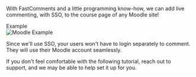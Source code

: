 With FastComments and a little programming know-how, we can add live commenting, with SSO, to the course page of any Moodle site!

<div class="screenshot white-bg">
    <div class="title">Example</div>
    <img class="screenshot-image" src="/images/installation-guides/installation-guide-moodle-example.png" alt="Moodle Example" />
</div>

Since we'll use SSO, your users won't have to login separately to comment. They will use their Moodle account seamlessly.

If you don't feel comfortable with the following tutorial, reach out to support, and we may be able to help set it up for you.
